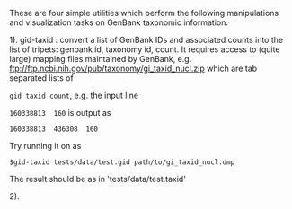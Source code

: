 These are four simple utilities which perform the following manipulations and visualization tasks on GenBank 
taxonomic information.

1). gid-taxid : convert a list of GenBank IDs and associated counts into the list of tripets: genbank id, taxonomy id, count. 
It requires access to (quite large) mapping files maintained by GenBank, e.g. ftp://ftp.ncbi.nih.gov/pub/taxonomy/gi_taxid_nucl.zip
which are tab separated lists of 

`gid taxid count`, e.g. the input line 

`160338813  160` is output as 

`160338813  436308	160`
    
Try running it on as

`$gid-taxid tests/data/test.gid path/to/gi_taxid_nucl.dmp`

The result should be as in 'tests/data/test.taxid'  

2). 